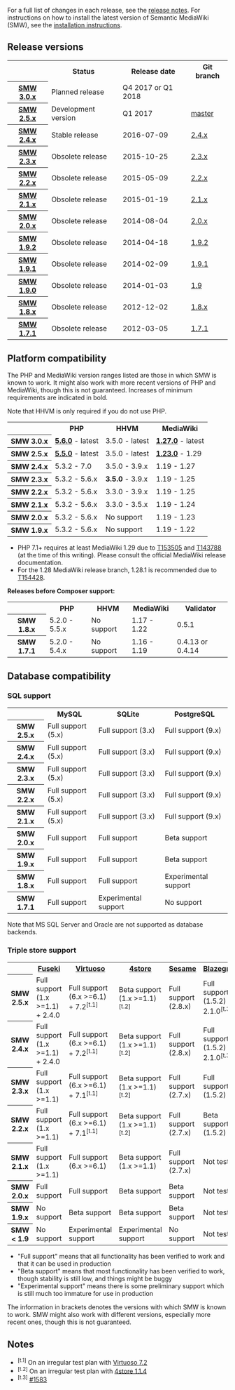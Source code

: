 For a full list of changes in each release, see the [release notes](https://github.com/SemanticMediaWiki/SemanticMediaWiki/tree/master/docs/releasenotes). For instructions
on how to install the latest version of Semantic MediaWiki (SMW), see the [installation instructions](https://github.com/SemanticMediaWiki/SemanticMediaWiki/blob/master/docs/INSTALL.md).


## Release versions

<table>
	<tr>
		<th></th>
		<th>Status</th>
		<th>Release date</th>
		<th>Git branch</th>
	</tr>
	<tr>
		<th><a href="https://github.com/SemanticMediaWiki/SemanticMediaWiki/milestones/SMW%203.0">SMW 3.0.x</a></th>
		<td>Planned release</td>
		<td>Q4 2017 or Q1 2018</td>
		<td></td>
	</tr>
	<tr>
		<th><a href="https://github.com/SemanticMediaWiki/SemanticMediaWiki/milestones/SMW%202.5">SMW 2.5.x</a></th>
		<td>Development version</td>
		<td>Q1 2017</td>
		<td><a href="https://github.com/SemanticMediaWiki/SemanticMediaWiki/tree/master">master</a></td>
	</tr>
	<tr>
		<th><a href="https://github.com/SemanticMediaWiki/SemanticMediaWiki/blob/master/docs/RELEASE-NOTES.md">SMW 2.4.x</a></th>
		<td>Stable release</td>
		<td>2016-07-09</td>
		<td><a href="https://github.com/SemanticMediaWiki/SemanticMediaWiki/tree/2.4.x">2.4.x</a></td>
	</tr>
	<tr>
		<th><a href="https://www.semantic-mediawiki.org/wiki/Semantic_MediaWiki_2.3.0">SMW 2.3.x</a></th>
		<td>Obsolete release</td>
		<td>2015-10-25</td>
		<td><a href="https://github.com/SemanticMediaWiki/SemanticMediaWiki/tree/2.3.x">2.3.x</a></td>
	</tr>
	<tr>
		<th><a href="https://www.semantic-mediawiki.org/wiki/Semantic_MediaWiki_2.2.0">SMW 2.2.x</a></th>
		<td>Obsolete release</td>
		<td>2015-05-09</td>
		<td><a href="https://github.com/SemanticMediaWiki/SemanticMediaWiki/tree/2.2.x">2.2.x</a></td>
	</tr>
	<tr>
		<th><a href="https://www.semantic-mediawiki.org/wiki/Semantic_MediaWiki_2.1.x">SMW 2.1.x</a></th>
		<td>Obsolete release</td>
		<td>2015-01-19</td>
		<td><a href="https://github.com/SemanticMediaWiki/SemanticMediaWiki/tree/2.1.x">2.1.x</a></td>
	</tr>
	<tr>
		<th><a href="https://www.semantic-mediawiki.org/wiki/Semantic_MediaWiki_2.0">SMW 2.0.x</a></th>
		<td>Obsolete release</td>
		<td>2014-08-04</td>
		<td><a href="https://github.com/SemanticMediaWiki/SemanticMediaWiki/tree/2.0.x">2.0.x</a></td>
	</tr>
	<tr>
		<th><a href="https://www.semantic-mediawiki.org/wiki/Semantic_MediaWiki_1.9.2">SMW 1.9.2</a></th>
		<td>Obsolete release</td>
		<td>2014-04-18</td>
		<td><a href="https://github.com/SemanticMediaWiki/SemanticMediaWiki/tree/1.9.2">1.9.2</a></td>
	</tr>
	<tr>
		<th><a href="https://www.semantic-mediawiki.org/wiki/Semantic_MediaWiki_1.9.1">SMW 1.9.1</a></th>
		<td>Obsolete release</td>
		<td>2014-02-09</td>
		<td><a href="https://github.com/SemanticMediaWiki/SemanticMediaWiki/tree/1.9.1">1.9.1</a></td>
	</tr>
	<tr>
		<th><a href="https://www.semantic-mediawiki.org/wiki/Semantic_MediaWiki_1.9.0">SMW 1.9.0</a></th>
		<td>Obsolete release</td>
		<td>2014-01-03</td>
		<td><a href="https://github.com/SemanticMediaWiki/SemanticMediaWiki/tree/1.9">1.9</a></td>
	</tr>
	<tr>
		<th><a href="https://www.semantic-mediawiki.org/wiki/Semantic_MediaWiki_1.8.0">SMW 1.8.x</a></th>
		<td>Obsolete release</td>
		<td>2012-12-02</td>
		<td><a href="https://github.com/SemanticMediaWiki/SemanticMediaWiki/tree/1.8.x">1.8.x</a></td>
	</tr>
	<tr>
		<th><a href="https://www.semantic-mediawiki.org/wiki/Semantic_MediaWiki_1.7.1">SMW 1.7.1</a></th>
		<td>Obsolete release</td>
		<td>2012-03-05</td>
		<td><a href="https://github.com/SemanticMediaWiki/SemanticMediaWiki/tree/1.7.1">1.7.1</a></td>
	</tr>
</table>


## Platform compatibility

The PHP and MediaWiki version ranges listed are those in which SMW is known to work. It might also
work with more recent versions of PHP and MediaWiki, though this is not guaranteed. Increases of
minimum requirements are indicated in bold.

Note that HHVM is only required if you do not use PHP.

<table>
	<tr>
		<th></th>
		<th>PHP</th>
		<th>HHVM</th>
		<th>MediaWiki</th>
	</tr>
	<tr>
		<th>SMW 3.0.x</th>
		<td><strong><a href="https://php.net/supported-versions.php">5.6.0</a></strong> - latest</td>
		<td>3.5.0 - latest</td>
		<td><strong><a href="https://www.mediawiki.org/wiki/Version_lifecycle">1.27.0</a></strong> - latest</td>
	</tr>
	<tr>
		<th>SMW 2.5.x</th>
		<td><strong><a href="https://php.net/supported-versions.php">5.5.0</a></strong> - latest</td>
		<td>3.5.0 - latest</td>
		<td><strong><a href="https://www.mediawiki.org/wiki/Version_lifecycle">1.23.0</a></strong> - 1.29</td>
	</tr>
	<tr>
		<th>SMW 2.4.x</th>
		<td>5.3.2 - 7.0</td>
		<td>3.5.0 - 3.9.x</td>
		<td>1.19 - 1.27</td>
	</tr>
	<tr>
		<th>SMW 2.3.x</th>
		<td>5.3.2 - 5.6.x</td>
		<td><strong>3.5.0</strong> - 3.9.x</td>
		<td>1.19 - 1.25</td>
	</tr>
	<tr>
		<th>SMW 2.2.x</th>
		<td>5.3.2 - 5.6.x</td>
		<td>3.3.0 - 3.9.x</td>
		<td>1.19 - 1.25</td>
	</tr>
	<tr>
		<th>SMW 2.1.x</th>
		<td>5.3.2 - 5.6.x</td>
		<td>3.3.0 - 3.5.x</td>
		<td>1.19 - 1.24</td>
	</tr>
	<tr>
		<th>SMW 2.0.x</th>
		<td>5.3.2 - 5.6.x</td>
		<td>No support</td>
		<td>1.19 - 1.23</td>
	</tr>
	<tr>
		<th>SMW 1.9.x</th>
		<td>5.3.2 - 5.6.x</td>
		<td>No support</td>
		<td>1.19 - 1.22</td>
	</tr>
</table>

* PHP 7.1+ requires at least MediaWiki 1.29 due to [T153505](https://phabricator.wikimedia.org/T153505) and [T143788](https://phabricator.wikimedia.org/T143788) (at the time of this writing). Please consult the official MediaWiki release documentation. 
* For the 1.28 MediaWiki release branch, 1.28.1 is recommended due to [T154428](https://phabricator.wikimedia.org/T154428).

**Releases before Composer support:**

<table>
	<tr>
		<th></th>
		<th>PHP</th>
		<th>HHVM</th>
		<th>MediaWiki</th>
		<th>Validator</th>
	</tr>
	<tr>
		<th>SMW 1.8.x</th>
		<td>5.2.0 - 5.5.x</td>
		<td>No support</td>
		<td>1.17 - 1.22</td>
		<td>0.5.1</td>
	</tr>
	<tr>
		<th>SMW 1.7.1</th>
		<td>5.2.0 - 5.4.x</td>
		<td>No support</td>
		<td>1.16 - 1.19</td>
		<td>0.4.13 or 0.4.14</td>
	</tr>
</table>


## Database compatibility

### SQL support

<table>
	<tr>
		<th></th>
		<th>MySQL</th>
		<th>SQLite</th>
		<th>PostgreSQL</th>
	</tr>
	<tr>
		<th>SMW 2.5.x</th>
		<td>Full support (5.x)</td>
		<td>Full support (3.x)</td>
		<td>Full support (9.x)</td>
	</tr>
	<tr>
		<th>SMW 2.4.x</th>
		<td>Full support (5.x)</td>
		<td>Full support (3.x)</td>
		<td>Full support (9.x)</td>
	</tr>
	<tr>
		<th>SMW 2.3.x</th>
		<td>Full support (5.x)</td>
		<td>Full support (3.x)</td>
		<td>Full support (9.x)</td>
	</tr>
	<tr>
		<th>SMW 2.2.x</th>
		<td>Full support (5.x)</td>
		<td>Full support (3.x)</td>
		<td>Full support (9.x)</td>
	</tr>
	<tr>
		<th>SMW 2.1.x</th>
		<td>Full support (5.x)</td>
		<td>Full support (3.x)</td>
		<td>Full support (9.x)</td>
	</tr>
	<tr>
		<th>SMW 2.0.x</th>
		<td>Full support</td>
		<td>Full support</td>
		<td>Beta support</td>
	</tr>
	<tr>
		<th>SMW 1.9.x</th>
		<td>Full support</td>
		<td>Full support</td>
		<td>Beta support</td>
	</tr>
	<tr>
		<th>SMW 1.8.x</th>
		<td>Full support</td>
		<td>Full support</td>
		<td>Experimental support</td>
	</tr>
	<tr>
		<th>SMW 1.7.1</th>
		<td>Full support</td>
		<td>Experimental support</td>
		<td>No support</td>
	</tr>
</table>

Note that MS SQL Server and Oracle are not supported as database backends.

### Triple store support

<table>
	<tr>
		<th></th>
		<th><a href="https://jena.apache.org/">Fuseki</a></th>
		<th><a href="https://github.com/openlink/virtuoso-opensource">Virtuoso</a></th>
		<th><a href="https://github.com/garlik/4store">4store</a></th>
		<th><a href="http://rdf4j.org/">Sesame</a></th>
		<th><a href="https://wiki.blazegraph.com/">Blazegraph</a></th>
	</tr>
	<tr>
		<th>SMW 2.5.x</th>
		<td>Full support<br />(1.x >=1.1) + 2.4.0</td>
		<td>Full support<br />(6.x >=6.1) + 7.2<sup>[t.1]</sup></td>
		<td>Beta support<br />(1.x >=1.1)<sup>[t.2]</sup></td>
		<td>Full support<br />(2.8.x)</td>
		<td>Full support<br />(1.5.2) + 2.1.0<sup>[t.3]</sup></td>
	</tr>
	<tr>
		<th>SMW 2.4.x</th>
		<td>Full support<br />(1.x >=1.1) + 2.4.0</td>
		<td>Full support<br />(6.x >=6.1) + 7.2<sup>[t.1]</sup></td>
		<td>Beta support<br />(1.x >=1.1)<sup>[t.2]</sup></td>
		<td>Full support<br />(2.8.x)</td>
		<td>Full support<br />(1.5.2) + 2.1.0<sup>[t.3]</sup></td>
	</tr>
	<tr>
		<th>SMW 2.3.x</th>
		<td>Full support<br />(1.x >=1.1)</td>
		<td>Full support<br />(6.x >=6.1) + 7.1<sup>[t.1]</sup></td>
		<td>Beta support<br />(1.x >=1.1)<sup>[t.2]</sup></td>
		<td>Full support<br />(2.7.x)</td>
		<td>Full support<br />(1.5.2)</td>
	</tr>
	<tr>
		<th>SMW 2.2.x</th>
		<td>Full support<br />(1.x >=1.1)</td>
		<td>Full support<br />(6.x >=6.1) + 7.1<sup>[t.1]</sup></td>
		<td>Beta support<br />(1.x >=1.1)<sup>[t.2]</sup></td>
		<td>Full support<br />(2.7.x)</td>
		<td>Beta support<br />(1.5.2)</td>
	</tr>
	<tr>
		<th>SMW 2.1.x</th>
		<td>Full support<br />(1.x >=1.1)</td>
		<td>Full support<br />(6.x >=6.1)</td>
		<td>Beta support<br />(1.x >=1.1)</td>
		<td>Full support<br />(2.7.x)</td>
		<td>Not tested</td>
	</tr>
	<tr>
		<th>SMW 2.0.x</th>
		<td>Full support</td>
		<td>Full support</td>
		<td>Beta support</td>
		<td>Beta support</td>
		<td>Not tested</td>
	</tr>
	<tr>
		<th>SMW 1.9.x</th>
		<td>No support</td>
		<td>Beta support</td>
		<td>Beta support</td>
		<td>Beta support</td>
		<td>Not tested</td>
	</tr>
	<tr>
		<th>SMW &lt; 1.9</th>
		<td>No support</td>
		<td>Experimental support</td>
		<td>Experimental support</td>
		<td>No support</td>
		<td>Not tested</td>
	</tr>
</table>

- "Full support" means that all functionality has been verified to work and that it can be used in production
- "Beta support" means that most functionality has been verified to work, though stability is still low, and things might be buggy
- "Experimental support" means there is some preliminary support which is still much too immature for use in production

The information in brackets denotes the versions with which SMW is known to work. SMW might also
work with different versions, especially more recent ones, though this is not guaranteed.

## Notes

- <sup>[t.1]</sup> On an irregular test plan with [Virtuoso 7.2](https://travis-ci.org/mwjames/SemanticMediaWiki/builds/97294290)
- <sup>[t.2]</sup> On an irregular test plan with [4store 1.1.4](https://travis-ci.org/mwjames/SemanticMediaWiki/builds/61200454)
- <sup>[t.3]</sup> [#1583](https://github.com/SemanticMediaWiki/SemanticMediaWiki/issues/1583)
